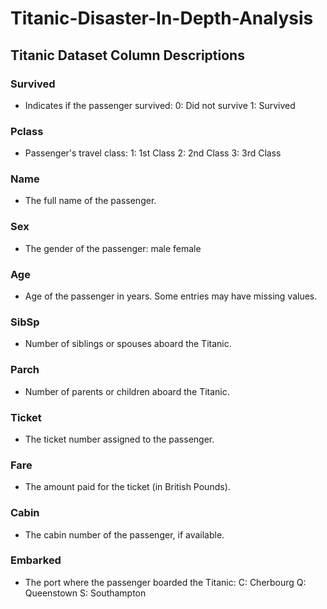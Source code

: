 # Titanic-Disaster-In-Depth-Analysis


## Titanic Dataset Column Descriptions

### Survived
- Indicates if the passenger survived:
  0: Did not survive
  1: Survived
  
### Pclass
- Passenger's travel class:
  1: 1st Class
  2: 2nd Class
  3: 3rd Class
  
### Name
- The full name of the passenger.
  
### Sex
- The gender of the passenger:
  male
  female

### Age
- Age of the passenger in years. Some entries may have missing values.

### SibSp
- Number of siblings or spouses aboard the Titanic.

### Parch
- Number of parents or children aboard the Titanic.

### Ticket
- The ticket number assigned to the passenger.

### Fare
- The amount paid for the ticket (in British Pounds).

### Cabin
- The cabin number of the passenger, if available.

### Embarked
- The port where the passenger boarded the Titanic:
  C: Cherbourg
  Q: Queenstown
  S: Southampton
